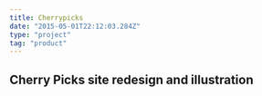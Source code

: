 ```yaml
---
title: Cherrypicks
date: "2015-05-01T22:12:03.284Z"
type: "project"
tag: "product"
---
```


## Cherry Picks site redesign and illustration



